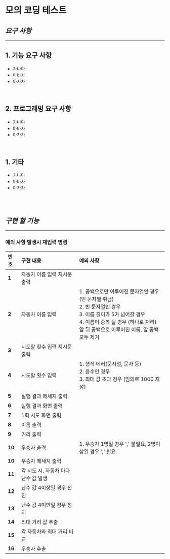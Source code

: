 # 모의 코딩 테스트
## *요구 사항*
---------------------------------------------
##  1. 기능 요구 사항
 - 가나다
 - 마바사
 - 아자차

<br/>

##  2. 프로그래밍 요구 사항
 - 가나다
 - 마바사
 - 아자차

<br/>

##  1. 기타
 - 가나다
 - 마바사
 - 아자차


<br/>
<br/>


## *구현 할 기능*
---------------------------------------------
### 예외 사항 발생시 재입력 명령
|번호|구현 내용|예외 사항|
  |:-------|:-------|:-------|
  |**1**|자동차 이름 입력 지시문 출력||
  |**2**|자동차 이름 입력|1. 공백으로만 이루어진 문자열인 경우(빈 문자열 취급)<br/>2. 빈 문자열인 경우<br/>3. 이름 길이가 5가 넘어갈 경우<br/>4. 이름이 중복 될 경우 (하나로 처리)<br/>앞 뒤 공백으로 이루어진 이름, 앞  공백 모두 제거|
  |**3**|시도할 횟수 입력 지시문 출력||
  |**4**|시도할 횟수 입력|1. 형식 에러(문자열, 문자 등)<br/>2. 음수인 경우<br/>3. 최대 값 초과 경우 (임의로 1000 지정)<br/>|
  |**5**|실행 결과 메세지 출력||
  |**6**|실행 결과 화면 출력||
  |**7**|1회 시도 화면 출력||
  |**8**|이름 출력||
  |**9**|거리 출력||
  |**10**|우승자 출력|1. 우승자 1명일 경우 ',' 불필요, 2명이상일 경우 ',' 필요|
  |**10**|우승자 메세지 출력||
  |**11**|각 시도 시, 자동차 마다 난수 값 발생||
  |**12**|난수 값 4이상일 경우 전진||
  |**13**|난수 값 4미만일 경우 정지||
  |**14**|최대 거리 값 추출||
  |**15**|각 자동차와 최대 거리 비교||
  |**16**|우승자 추출||
  
  
  
  
